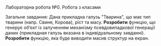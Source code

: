 Лабораторна робота №0. Робота з класами

Загальне завдання: Дана прикладна галузь "Тварина", що має тип тварини (напр. Свиня, Корова), ріст та масу. 
**Розробити** функцію, що генерує обʼєкт із залученням механізму псевдовипадкової генерації даних (прикладная галузь вказана в індивідуальному завданні). 
**Розробити** функцію, яка буде виводити масив структур на екран.
